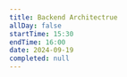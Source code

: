 ```yaml
---
title: Backend Architectrue
allDay: false
startTime: 15:30
endTime: 16:00
date: 2024-09-19
completed: null
---
```

